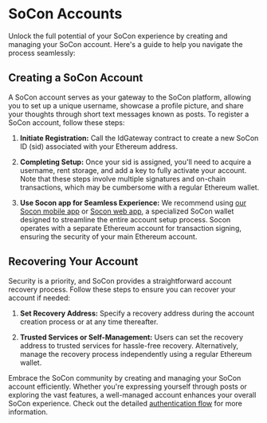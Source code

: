 # SoCon Accounts

Unlock the full potential of your SoCon experience by creating and managing your SoCon account. Here's a guide to help you navigate the process seamlessly:

## Creating a SoCon Account

A SoCon account serves as your gateway to the SoCon platform, allowing you to set up a unique username, showcase a profile picture, and share your thoughts through short text messages known as posts. To register a SoCon account, follow these steps:

1. **Initiate Registration:** Call the IdGateway contract to create a new SoCon ID (sid) associated with your Ethereum address.

2. **Completing Setup:** Once your sid is assigned, you'll need to acquire a username, rent storage, and add a key to fully activate your account. Note that these steps involve multiple signatures and on-chain transactions, which may be cumbersome with a regular Ethereum wallet.

3. **Use Socon app for Seamless Experience:** We recommend using [our Socon mobile app](#) or [Socon web app](#), a specialized SoCon wallet designed to streamline the entire account setup process. Socon operates with a separate Ethereum account for transaction signing, ensuring the security of your main Ethereum account.

## Recovering Your Account

Security is a priority, and SoCon provides a straightforward account recovery process. Follow these steps to ensure you can recover your account if needed:

1. **Set Recovery Address:** Specify a recovery address during the account creation process or at any time thereafter.

2. **Trusted Services or Self-Management:** Users can set the recovery address to trusted services for hassle-free recovery. Alternatively, manage the recovery process independently using a regular Ethereum wallet.

Embrace the SoCon community by creating and managing your SoCon account efficiently. Whether you're expressing yourself through posts or exploring the vast features, a well-managed account enhances your overall SoCon experience. Check out the detailed [authentication flow](/docs/user-flows/authentication.md) for more information.